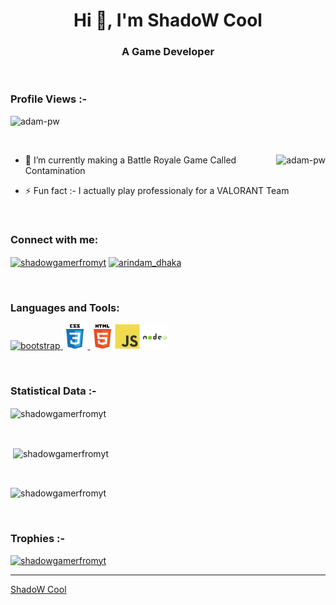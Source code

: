 <h1 align="center">Hi 👋, I'm ShadoW Cool</h1>
<h3 align="center">A Game Developer</h3>

<br>

<p align="right"> <h3>Profile Views :-</h3> <img src="https://komarev.com/ghpvc/?username=shadowgamerfromyt&label=Profile%20views&color=0e75b6&style=flat"
    alt="adam-pw" /> 
  </p>

<br>

<p><img align="right" src="https://github.com/Adam-pw/Adam-pw/blob/main/animation_500_kxa883sd.gif" alt="adam-pw" /></p>


- 🌱 I’m currently making a Battle Royale Game Called Contamination

- ⚡ Fun fact :- I actually play professionaly for a VALORANT Team

<br>

<h3 align="left">Connect with me:</h3>
<p align="left">
  <a href="https://discord.com/users/696941196718637097" target="blank"><img align="center"
      src="https://www.logo.wine/a/logo/Discord_(software)/Discord_(software)-Logo.wine.svg"
      alt="shadowgamerfromyt" height="150" width="150" /></a>
      <a href="https://www.instagram.com/arindam_dhaka/" target="blank"><img align="center"
      src="https://upload.wikimedia.org/wikipedia/commons/thumb/e/e7/Instagram_logo_2016.svg/2048px-Instagram_logo_2016.svg.png"
      alt="arindam_dhaka" height="150" width="150" /></a>
</p>

<br>

<h3 align="left">Languages and Tools:</h3>
<p align="left"> <a href="https://learn.microsoft.com/en-us/dotnet/csharp/" target="_blank" rel="noreferrer">
    <img src="https://www.subpng.com/static/img/lazy-bg.png"
      alt="bootstrap" width="40" height="40" /> </a> </a> <a href="https://www.w3schools.com/css/" target="_blank"
    rel="noreferrer"> <img
      src="https://raw.githubusercontent.com/devicons/devicon/master/icons/css3/css3-original-wordmark.svg" alt="css3"
      width="40" height="40" /> </a> <a href="https://www.w3.org/html/" target="_blank" rel="noreferrer"> <img
      src="https://raw.githubusercontent.com/devicons/devicon/master/icons/html5/html5-original-wordmark.svg"
      alt="html5" width="40" height="40" /></a><img
      src="https://raw.githubusercontent.com/devicons/devicon/master/icons/javascript/javascript-original.svg"
      alt="javascript" width="40" height="40" /> </a> <a href="https://nodejs.org" target="_blank" rel="noreferrer"> <img
      src="https://raw.githubusercontent.com/devicons/devicon/master/icons/nodejs/nodejs-original-wordmark.svg"
      alt="nodejs" width="40" height="40" /> </a> </p>

<br>

<h3>Statistical Data :-</h3>
<p><img align="center"
    src="https://github-readme-stats.vercel.app/api/top-langs?username=shadowgamerfromyt&show_icons=true&locale=en&layout=compact"
    alt="shadowgamerfromyt" /></p>

<br>

<p>&nbsp;<img align="center" src="https://github-readme-stats.vercel.app/api?username=shadowgamerfromyt&show_icons=true&locale=en"
    alt="shadowgamerfromyt" /></p>

<br>

<p><img align="center" src="https://github-readme-streak-stats.herokuapp.com/?user=shadowgamerfromyt&" alt="shadowgamerfromyt" /></p>

<br>
<h3>Trophies :-</h3>
<p align="left"> <a href="https://github.com/ryo-ma/github-profile-trophy"><img
      src="https://github-profile-trophy.vercel.app/?username=shadowgamerfromyt" alt="shadowgamerfromyt" /></a> </p>


------------------------------------------------------------------------------------------------------------------------------------------
[ShadoW Cool](https://github.com/shadowgamerfromyt)
